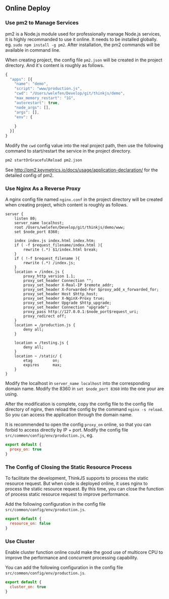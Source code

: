 ## Online Deploy

### Use pm2 to Manage Services

pm2 is a Node.js module used for professionally manage Node.js services, it is highly recommanded to use it online. It needs to be installed globally. eg. `sudo npm install -g pm2`. After installation, the pm2 commands will be available in command line.

When creating project, the config file `pm2.json` will be created in the project directory. And it's content is roughly as follows.

```js
{
  "apps": [{
    "name": "demo",
    "script": "www/production.js",
    "cwd": "/Users/welefen/Develop/git/thinkjs/demo",
    "max_memory_restart": "1G",
    "autorestart": true,
    "node_args": [],
    "args": [],
    "env": {
      
    }
  }]
}
```

Modify the `cwd` config value into the real project path, then use the following command to start/restart the service in the project directory.


```sh
pm2 startOrGracefulReload pm2.json
```

See <http://pm2.keymetrics.io/docs/usage/application-declaration/> for the detailed config of pm2.

### Use Nginx As a Reverse Proxy

A nginx config file named `nginx.conf` in the project directory will be created when creating project, which content is roughly as follows.

```nginx
server {
    listen 80;
    server_name localhost;
    root /Users/welefen/Develop/git/thinkjs/demo/www;
    set $node_port 8360;

    index index.js index.html index.htm;
    if ( -f $request_filename/index.html ){
        rewrite (.*) $1/index.html break;
    }
    if ( !-f $request_filename ){
        rewrite (.*) /index.js;
    }
    location = /index.js {
        proxy_http_version 1.1;
        proxy_set_header Connection "";
        proxy_set_header X-Real-IP $remote_addr;
        proxy_set_header X-Forwarded-For $proxy_add_x_forwarded_for;
        proxy_set_header Host $http_host;
        proxy_set_header X-NginX-Proxy true;
        proxy_set_header Upgrade $http_upgrade;
        proxy_set_header Connection "upgrade";
        proxy_pass http://127.0.0.1:$node_port$request_uri;
        proxy_redirect off;
    }
    location = /production.js {
        deny all;
    }

    location = /testing.js {
        deny all;
    }
    location ~ /static/ {
        etag         on;
        expires      max;
    }
}   

```

Modify the localhost in `server_name localhost` into the corresponding domain name. Modify the 8360 in `set $node_port 8360` into the one your are using.

After the modification is complete, copy the config file to the config file directory of nginx, then reload the config by the command `nginx -s reload`. So you can access the application through the domain name.

It is recommended to open the config `proxy_on` online, so that you can forbid to access directly by IP + port. Modify the config file `src/common/config/env/production.js`, eg.

```js
export default {
  proxy_on: true
}
```

### The Config of Closing the Static Resource Process

To facilitate the development, ThinkJS supports to process the static resource request. But when code is deployed online, it uses nginx to process the static resource request. By this time, you can close the function of process static resource request to improve performance.

Add the following configuration in the config file `src/common/config/env/production.js`.

```js
export default {
  resource_on: false
}
```

### Use Cluster

Enable cluster function online could make the good use of multicore CPU to improve the performance and concurrent processing capability. 

You can add the following configuration in the config file `src/common/config/env/production.js`.

```js
export default {
  cluster_on: true
}
```
